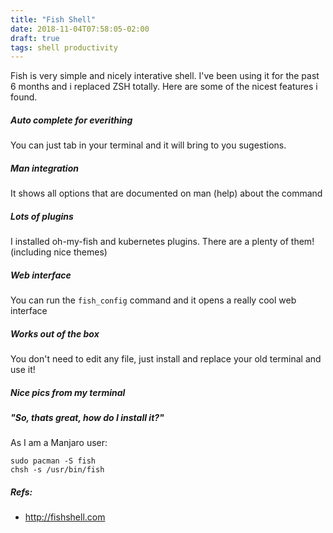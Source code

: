 ```yaml
---
title: "Fish Shell"
date: 2018-11-04T07:58:05-02:00
draft: true
tags: shell productivity
---
```


Fish is very simple and nicely interative shell. 
I've been using it for the past 6 months and i replaced ZSH totally. Here are some of the nicest features i found.

##### Auto complete for everithing
You can just tab in your terminal and it will bring to you sugestions.

##### Man integration
It shows all options that are documented on man (help) about the command

##### Lots of plugins
I installed oh-my-fish and kubernetes plugins. There are a plenty of them! (including nice themes)

##### Web interface
You can run the ```fish_config``` command and it opens a really cool web interface

##### Works out of the box
You don't need to edit any file, just install and replace your old terminal and use it!

##### Nice pics from my terminal


##### "So, thats great, how do I install it?"

As I am a Manjaro user:

```
sudo pacman -S fish
chsh -s /usr/bin/fish
```


##### Refs:
- http://fishshell.com

 

